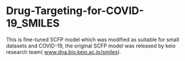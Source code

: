 # Drug-Targeting-for-COVID-19_SMILES
This is fine-tuned SCFP model  which was modified as suitable for small datasets and COVID-19, the original SCFP model was released by keio research team( www.dna.bio.keio.ac.jp/smiles). 
